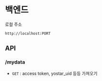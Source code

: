 # 백엔드
로컬 주소
```
http://localhost:PORT
```
## API
### /mydata
* `GET` : access token, yostar_uid 등등 가져오기
